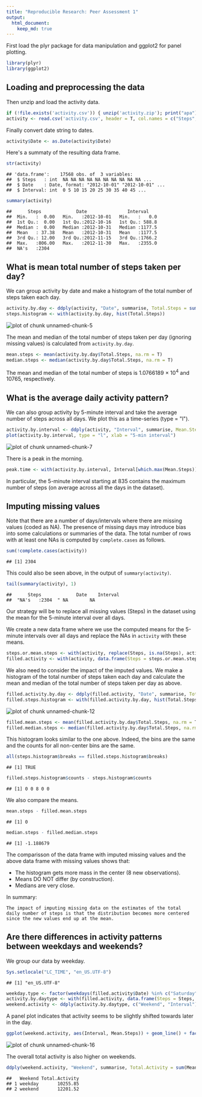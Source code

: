 ```yaml
---
title: "Reproducible Research: Peer Assessment 1"
output: 
  html_document:
    keep_md: true
---
```


First load the plyr package for data manipulation and ggplot2 for panel plotting.


```r
library(plyr)
library(ggplot2)
```

## Loading and preprocessing the data

Then unzip and load the activity data.


```r
if (!file.exists('activity.csv')) { unzip('activity.zip'); print("apa") }
activity <- read.csv('activity.csv', header = T, col.names = c("Steps", "Date", "Interval"))
```

Finally convert date string to dates.


```r
activity$Date <- as.Date(activity$Date)
```

Here's a summaty of the resulting data frame.


```r
str(activity)
```

```
## 'data.frame':	17568 obs. of  3 variables:
##  $ Steps   : int  NA NA NA NA NA NA NA NA NA NA ...
##  $ Date    : Date, format: "2012-10-01" "2012-10-01" ...
##  $ Interval: int  0 5 10 15 20 25 30 35 40 45 ...
```

```r
summary(activity)
```

```
##      Steps             Date               Interval     
##  Min.   :  0.00   Min.   :2012-10-01   Min.   :   0.0  
##  1st Qu.:  0.00   1st Qu.:2012-10-16   1st Qu.: 588.8  
##  Median :  0.00   Median :2012-10-31   Median :1177.5  
##  Mean   : 37.38   Mean   :2012-10-31   Mean   :1177.5  
##  3rd Qu.: 12.00   3rd Qu.:2012-11-15   3rd Qu.:1766.2  
##  Max.   :806.00   Max.   :2012-11-30   Max.   :2355.0  
##  NA's   :2304
```

## What is mean total number of steps taken per day?

We can group activity by date and make a histogram of the total number of steps taken each day.


```r
activity.by.day <- ddply(activity, "Date", summarise, Total.Steps = sum(Steps))
steps.histogram <- with(activity.by.day, hist(Total.Steps))
```

![plot of chunk unnamed-chunk-5](figure/unnamed-chunk-5-1.png) 

The mean and median of the total number of steps taken per day (ignoring missing values) is calculated from `activity.by.day`.


```r
mean.steps <- mean(activity.by.day$Total.Steps, na.rm = T)
median.steps <- median(activity.by.day$Total.Steps, na.rm = T)
```

The mean and median of the total number of steps is 1.0766189 &times; 10<sup>4</sup> and 10765, respectively.

## What is the average daily activity pattern?

We can also group activity by 5-minute interval and take the average number of steps across all days. We plot this as a time-series (type = "l").


```r
activity.by.interval <- ddply(activity, "Interval", summarise, Mean.Steps = mean(Steps, na.rm = T))
plot(activity.by.interval, type = "l", xlab = "5-min interval")
```

![plot of chunk unnamed-chunk-7](figure/unnamed-chunk-7-1.png) 

There is a peak in the morning.


```r
peak.time <- with(activity.by.interval, Interval[which.max(Mean.Steps)])
```

In particular, the 5-minute interval starting at 835 contains the maximum number of steps (on average across all the days in the dataset).

## Imputing missing values

Note that there are a number of days/intervals where there are missing values (coded as NA). The presence of missing days may introduce bias into some calculations or summaries of the data. The total number of rows with at least one NAs is computed by `complete.cases` as follows.


```r
sum(!complete.cases(activity))
```

```
## [1] 2304
```

This could also be seen above, in the output of `summary(activity)`.


```r
tail(summary(activity), 1)
```

```
##      Steps             Date    Interval
##  "NA's   :2304  " NA        NA
```

Our strategy will be to replace all missing values (Steps) in the dataset using the mean for the 5-minute interval over all days.

We create a new data frame where we use the computed means for the 5-minute intervals over all days and replace the NAs in `activity` with these means.


```r
steps.or.mean.steps <- with(activity, replace(Steps, is.na(Steps), activity.by.interval$Mean.Steps))
filled.activity <- with(activity, data.frame(Steps = steps.or.mean.steps, Date = Date, Interval = Interval))
```

We also need to consider the impact of the imputed values. We make a histogram of the total number of steps taken each day and calculate the mean and median of the total number of steps taken per day as above.


```r
filled.activity.by.day <- ddply(filled.activity, "Date", summarise, Total.Steps = sum(Steps))
filled.steps.histogram <- with(filled.activity.by.day, hist(Total.Steps))
```

![plot of chunk unnamed-chunk-12](figure/unnamed-chunk-12-1.png) 

```r
filled.mean.steps <- mean(filled.activity.by.day$Total.Steps, na.rm = T)
filled.median.steps <- median(filled.activity.by.day$Total.Steps, na.rm = T)
```

This histogram looks similar to the one above. Indeed, the bins are the same and the counts for all non-center bins are the same.


```r
all(steps.histogram$breaks == filled.steps.histogram$breaks)
```

```
## [1] TRUE
```

```r
filled.steps.histogram$counts - steps.histogram$counts
```

```
## [1] 0 0 8 0 0
```

We also compare the means.


```r
mean.steps - filled.mean.steps
```

```
## [1] 0
```

```r
median.steps - filled.median.steps
```

```
## [1] -1.188679
```

The comparisson of the data frame with imputed missing values and the above data frame with missing values shows that:

* The histogram gets more mass in the center (8 new observations).
* Means DO NOT differ (by construction).
* Medians are very close.

In summary:

    The impact of imputing missing data on the estimates of the total daily number of steps is that the distribution becomes more centered since the new values end up at the mean.

## Are there differences in activity patterns between weekdays and weekends?

We group our data by weekday.


```r
Sys.setlocale("LC_TIME", "en_US.UTF-8")
```

```
## [1] "en_US.UTF-8"
```

```r
weekday.type <- factor(weekdays(filled.activity$Date) %in% c("Saturday", "Sunday"), labels = c("weekday", "weekend"))
activity.by.daytype <- with(filled.activity, data.frame(Steps = Steps, Weekend = weekday.type, Interval = Interval))
weekend.activity <- ddply(activity.by.daytype, c("Weekend", "Interval"), summarise, Mean.Steps = mean(Steps))
```

A panel plot indicates that activity seems to be slightly shifted towards later in the day.


```r
ggplot(weekend.activity, aes(Interval, Mean.Steps)) + geom_line() + facet_grid(Weekend ~ .)
```

![plot of chunk unnamed-chunk-16](figure/unnamed-chunk-16-1.png) 

The overall total activity is also higher on weekends.


```r
ddply(weekend.activity, "Weekend", summarise, Total.Activity = sum(Mean.Steps))
```

```
##   Weekend Total.Activity
## 1 weekday       10255.85
## 2 weekend       12201.52
```
